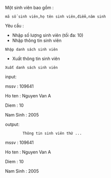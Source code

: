Một sinh viên bao gồm : 

```mã số sinh viên,họ tên sinh viên,điểm,năm sinh```

Yêu cầu : 
- Nhập số lượng sinh viên (tối đa: 10)
- Nhập thông tin sinh viên

```Nhập danh sách sinh viên```
- Xuất thông tin sinh viên

```Xuất danh sách sinh viên```

input: 

mssv : 109641

Ho ten : Nguyen Van A

Diem : 10

Nam Sinh : 2005

output:

            Thông tin sinh viên thứ ...

mssv : 109641

Ho ten : Nguyen Van A

Diem : 10

Nam Sinh : 2005

